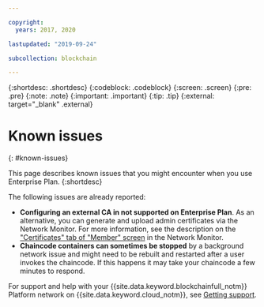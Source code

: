 ```yaml
---

copyright:
  years: 2017, 2020

lastupdated: "2019-09-24"

subcollection: blockchain

---
```


{:shortdesc: .shortdesc}
{:codeblock: .codeblock}
{:screen: .screen}
{:pre: .pre}
{:note: .note}
{:important: .important}
{:tip: .tip}
{:external: target="_blank" .external}

# Known issues
{: #known-issues}

This page describes known issues that you might encounter when you use Enterprise Plan.
{:shortdesc}

The following issues are already reported:
- **Configuring an external CA in not supported on Enterprise Plan**. As an alternative, you can generate and upload admin certificates via the Network Monitor. For more information, see the description on the ["Certificates" tab of "Member" screen](/docs/blockchain?topic=blockchain-ibp-dashboard#ibp-dashboard-members) in the Network Monitor.
- **Chaincode containers can sometimes be stopped** by a background network issue and might need to be rebuilt and restarted after a user invokes the chaincode. If this happens it may take your chaincode a few minutes to respond.

For support and help with your {{site.data.keyword.blockchainfull_notm}} Platform network on {{site.data.keyword.cloud_notm}}, see [Getting support](/docs/blockchain?topic=blockchain-blockchain-support#blockchain-support).
